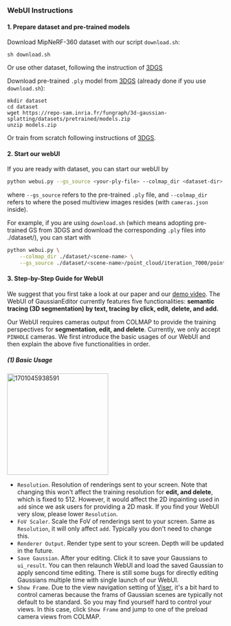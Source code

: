 ### WebUI Instructions

#### 1. Prepare dataset and pre-trained models
Download MipNeRF-360 dataset with our script `download.sh`:
```
sh download.sh
```
Or use other dataset, following the instruction of [3DGS](https://github.com/graphdeco-inria/gaussian-splatting#processing-your-own-scenes)


Download pre-trained `.ply` model from [3DGS](https://github.com/graphdeco-inria/gaussian-splatting#evaluation) (already done if you use `download.sh`):
```
mkdir dataset
cd dataset
wget https://repo-sam.inria.fr/fungraph/3d-gaussian-splatting/datasets/pretrained/models.zip
unzip models.zip
```
Or train from scratch following instructions of [3DGS](https://github.com/graphdeco-inria/gaussian-splatting#running).

#### 2. Start our webUI
If you are ready with dataset, you can start our webUI by
```bash
python webui.py --gs_source <your-ply-file> --colmap_dir <dataset-dir>
```
where `--gs_source` refers to the pre-trained `.ply` file, and `--colmap_dir` refers to where the posed multiview images resides (with `cameras.json` inside).


For example, if you are using `download.sh` (which means adopting pre-trained GS from 3DGS and download the corresponding `.ply` files into ./dataset/<scene-name>), you can start with
```bash
python webui.py \
    --colmap_dir ./dataset/<scene-name> \
    --gs_source ./dataset/<scene-name>/point_cloud/iteration_7000/point_cloud.ply
```
#### 3. Step-by-Step Guide for WebUI
We suggest that you first take a look at our paper and our [demo video](https://www.youtube.com/watch?v=TdZIICSFqsU&ab_channel=YiwenChen).
The WebUI of GaussianEditor currently features five functionalities: <b>semantic tracing (3D segmentation) by text, tracing by click, edit, delete, and add.</b>

Our WebUI requires cameras output from COLMAP to provide the training perspectives for <b>segmentation, edit, and delete</b>. Currently, we only accept `PINHOLE` cameras. We first introduce the basic usages of our WebUI and then explain the above five functionalities in order.

##### (1) Basic Usage
<img width="235" alt="1701045938591" src="https://github.com/buaacyw/GaussianEditor/assets/52091468/bcb8ef14-651b-47d8-b816-064ed72cab8c">

- `Resolution`. Resolution of renderings sent to your screen. Note that changing this won't affect the training resolution for <b>edit, and delete</b>, which is fixed to 512. However, it would affect the 2D inpainting used in `add` since we ask users for providing a 2D mask. If you find your WebUI very slow, please lower `Resolution`.
- `FoV Scaler`. Scale the FoV of renderings sent to your screen. Same as `Resolution`, it will only affect `add`. Typically you don't need to change this.
- `Renderer Output`. Render type sent to your screen. Depth will be updated in the future.
- `Save Gaussian`. After your editing. Click it to save your Gaussians to `ui_result`. You can then relaunch WebUI and load the saved Gaussian to apply sencond time editing. There is still some bugs for directly editing Gaussians multiple time with single launch of our WebUI.
- `Show Frame`. Due to the view navigation setting of [Viser](https://github.com/nerfstudio-project/viser/tree/main/examples), it's a bit hard to control cameras because the frams of Gaussian scenes are typically not default to be standard. So you may find yourself hard to control your views. In this case, click `Show Frame` and jump to one of the preload camera views from COLMAP. 

